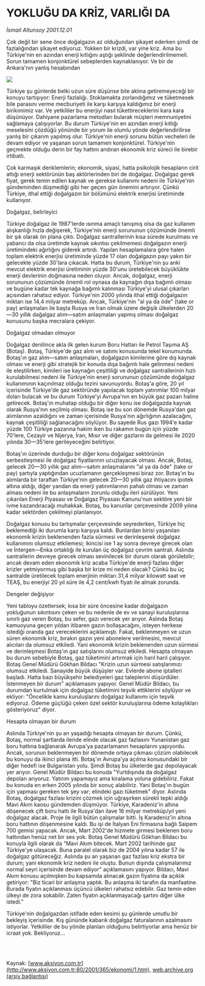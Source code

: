 # YOKLUĞU DA KRİZ, VARLIĞI DA

*İsmail Altunsoy 2001.12.01*

<div>
 <p class="spot">
  Çok değil bir sene önce doğalgazın az olduğundan şikayet ederken şimdi de fazlalığından şikayet ediyoruz. Yokken bir krizdi, var yine kriz. Ama bu Türkiye'nin en azından enerji kıtlığını aştığı şeklinde değerlendirilmemeli. Sorun tamamen konjonktürel sebeplerden kaynaklanıyor. Ve bir de Ankara'nın yanlış hesabından
 </p>
 <p class="metin">
 </p>
 <img border="0" src="/web/20020329154124im_/http://www.aksiyon.com.tr/2001/365/resimler/yok.jpg"/>
 <p class="metin">
  Türkiye şu günlerde belki uzun süre düşünse bile aklına getiremeyeceği bir konuyu tartışıyor: Enerji fazlalığı. Stoklamakta zorlandığımız ve tüketmesek bile parasını verme mecburiyeti ile karşı karşıya kaldığımız bir enerji birikimimiz var. Ve yetkililer bu enerjiyi nasıl tükettireceklerini kara kara düşünüyor. Dahiyane pazarlama metodları bularak müşteri memnuniyetini sağlamaya çalışıyorlar. Bu durum Türkiye'nin en azından enerji kıtlığı meselesini çözdüğü yönünde bir yorum ile olumlu yönde değerlendirilirse yanlış bir çıkarım yapılmış olur. Türkiye'nin enerji sorunu bütün vecheleri ile devam ediyor ve yaşanan sorun tamamen konjonktürel. Türkiye'nin geçmekte olduğu derin bir fay hattını andıran ekonomik kriz süreci ile birebir irtibatlı.
 </p>
 <p class="metin">
  Çok karmaşık denklemlerin; ekonomik, siyasi, hatta psikolojik hesapların cirit attığı enerji sektörünün  baş aktörlerinden biri de doğalgaz. Doğalgaz gerek fiyat, gerek temin edilen kaynak ve gerekse kullanımı nedeni ile Türkiye'nin gündeminden düşmediği gibi her geçen gün önemini artırıyor. Çünkü Türkiye, ithal ettiği doğalgazın bir bölümünü elektrik enerjisi üretiminde kullanıyor.
 </p>
 <p class="metin">
  Doğalgaz, belirleyici
 </p>
 <p class="metin">
  Türkiye doğalgaz ile 1987'lerde ısınma amaçlı tanışmış olsa da gaz kullanım alışkanlığı hızla değişerek, Türkiye'nin enerji sorununun çözümünde önemli bir şık olarak ön plana çıktı. Doğalgaz santrallerinin kısa sürede kurulması ve yabancı da olsa üretimde kaynak sıkıntısı çekilmemesi doğalgazın enerji üretimindeki  ağırlığını giderek artırdı. Yapılan hesaplamalara göre halen toplam elektrik enerjisi üretiminde yüzde 17 olan doğalgazın payı yakın bir gelecekte yüzde 30'lara çıkacak. Hatta bu durum, Türkiye'nin şu anki mevcut elektrik enerjisi üretiminin yüzde 30'unu üretebilecek büyüklükte enerji devlerinin doğmasına neden oluyor. Ancak, doğalgaz, enerji sorununun çözümünde önemli rol oynasa da kaynağın dışa bağımlı olması ve bugüne kadar tek kaynağa bağımlı kalınması Türkiye'yi ulusal çıkarları açısından rahatsız ediyor. Türkiye'nin 2000 yılında ithal ettiği doğalgazın miktarı ise 14,4 milyar metreküp. Ancak, Türkiye'nin "al ya da öde" (take or pay) anlaşmaları ile başta Rusya ve İran olmak üzere değişik ülkelerden 20—30 yıllık dağalgaz alım—satım anlaşmaları yapmış olması doğalgaz konusunu başka mecralara çekiyor.
 </p>
 <p class="metin">
  Doğalgaz olmadan olmuyor
 </p>
 <p class="metin">
  Doğalgaz denilince akla ilk gelen kurum Boru Hatları ile Petrol Taşıma AŞ (Botaş). Botaş, Türkiye'de gaz alım ve satımı konusunda tekel konumunda. Botaş'ın gaz alım—satım anlaşmaları, doğalgazın kimilerine göre dış kaynak olması ve enerji gibi stratejik bir konuda dışa bağımlı hale gelinmesi nedeni ile eleştilirken, kimileri ise kaynağın çeşitliliği ve doğalgaz santrallerinin hızlı kurulabilmesi nedeni ile Türkiye'nin enerji sorununun çözümünde doğalgaz kullanımının kaçınılmaz olduğu tezini savunuyordu. Botaş'a göre, 20 yıl içerisinde Türkiye'de gaz sektöründe yapılacak toplam yatırımlar 100 milyar doları bulacak ve bu durum Türkiye'yi Avrupa'nın en büyük gaz pazarı haline getirecek. Botaş'ın muhatap olduğu bir diğer konu ise doğalgazda kaynak olarak Rusya'nın seçilmiş olması. Botaş ise bu son dönemde Rusya'dan gaz alımlarının azaldığını ve zaman içerisinde Rusya'nın ağırlığının azalacağını, kaynak çeşitliliği sağlanacağını söylüyor. Bu sayede Rus gazı 1994'e kadar yüzde 100 Türkiye pazarına hakim iken bu rakamın bugün için yüzde 70'lere, Cezayir ve Nijerya, İran, Mısır ve diğer gazların da gelmesi ile 2020 yılında 30—35'lere gerileyeceğini belirtiyor.
 </p>
 <p class="metin">
  Botaş'ın üzerinde durduğu bir diğer konu doğalgaz sektörünün serbestleşmesi ile doğalgaz fiyatlarının ucuzlayacak olması. Ancak, Botaş, gelecek 20—30 yıllık gaz alım—satım anlaşmalarını "al ya da öde" (take or pay) şartıyla yaptığından ucuzlamanın gerçekleşmesi biraz zor. Botaş'ın bu alımlarda bir taraftan Türkiye'nin gelecek 20—30 yıllık gaz ihtiyacını ipotek altına aldığı, diğer yandan da enerji yatırımlarının pahalı olması ve zaman alması nedeni ile bu anlaşmaların zorunlu olduğu ileri sürülüyor. Yeni çıkarılan Enerji Piyasası ve Doğalgaz Piyasası Kanunu'nun sektöre yeni bir ivme kazandıracağı muhakkak. Botaş, bu kanunlar çerçevesinde 2009 yılına kadar sektörden çekilmeyi planlanıyor.
 </p>
 <p class="metin">
  Doğalgaz konusu bu tartışmalar çerçevesinde seyrederken, Türkiye hiç beklemediği iki durumla karşı karşıya kaldı. Bunlardan birisi yaşanılan ekonomik krizin beklenenden fazla sürmesi ve derinleşerek doğalgaz kullanımını olumsuz etkilemesi; ikincisi ise 1 ay sonra devreye girecek olan ve İntergen—Enka ortaklığı ile kurulan üç doğalgaz çevrim santrali. Aslında santrallerin devreye girecek olması sevinilecek bir durum olarak görülebilir; ancak devam eden ekonomik kriz acaba Türkiye'de enerji fazlası diğer krizler yetmiyormuş gibi başka bir krize mi neden olacak? Çünkü bu üç santralde üretilecek toplam enerjinin miktarı 31,4 milyar kilowatt saat ve TEAŞ, bu enerjiyi 20 yıl süre ile 4,2 cent/kwh fiyatı ile almak zorunda.
 </p>
 <p class="metin">
  Dengeler değişiyor
 </p>
 <p class="metin">
  Yeni tabloyu özetlersek; kısa bir süre öncesine kadar doğalgazın yokluğunun sıkıntısını çeken ve bu nedenle de ev ve sanayi kuruluşlarına sınırlı gaz veren Botaş, bu sefer, gazı verecek yer arıyor. Aslında Botaş kamuoyuna geçen yıldan itibaren gazın bollaşacağını, isteyen herkese istediği oranda gaz vereceklerini açıklamıştı. Fakat, beklenmeyen ve uzun süren ekonomik kriz, bırakın gazın yeni abonelere verilmesini, mevcut alıcıları da olumsuz etkiledi. Yani ekonomik krizin beklenenden uzun sürmesi ve derinleşmesi Botaş'ın gaz satışlarını olumsuz etkiledi. Hesapta olmayan bu durum sebebiyle Botaş, gaz tüketimini artırmak için harıl harıl çalışıyor. Botaş Genel Müdürü Gökhan Bildacı "Krizin uzun sürmesi satışlarımızı olumsuz etkiledi. Sanayide büyük düşüşler var. Evlerde abone iptalleri başladı. Hatta bazı büyükşehir belediyeleri gaz taleplerini düşürdüler. İstenmeyen bir durum" açıklamasını yapıyor. Genel Müdür Bildacı, bu durumdan kurtulmak için doğalgaz tüketimini teşvik ettiklerini söylüyor ve ekliyor: "Öncelikle kamu kuruluşlarını doğalgaz kullanımı için teşvik ediyoruz. Ödeme güçlüğü çeken özel sektör kuruluşlarına ödeme kolaylıkları gösteriyoruz" diyor.
 </p>
 <p class="metin">
  Hesapta olmayan bir durum
 </p>
 <p class="metin">
  Aslında Türkiye'nin şu an yaşadığı hesapta olmayan bir durum. Çünkü, Botaş, normal şartlarda ileride elinde olacak gaz fazlasını Yunanistan gaz boru hattına bağlanarak Avrupa'ya pazarlamanın hesaplarını yapıyordu. Ancak, sorunun beklenmeyen bir dönemde ortaya çıkması çözüm olabilecek bu konuyu da ikinci plana itti. Botaş'ın Avrupa'ya açılma konusundaki bir diğer hedefi ise Bulgaristan yolu. Şimdi Botaş bu ülkelerde gaz depolayacak yer arıyor. Genel Müdür Bildacı bu konuda "Yurtdışında da doğalgaz depoları arıyoruz. Yatırım yapamayız ama kiralama yoluna gidebiliriz. Fakat bu konuda en erken 2005 yılında bir sonuç alabiliriz. Yani Botaş'ın bugün için yapması gereken tek şey var; elindeki gazı tüketmek" diyor. Aslında Botaş, doğalgaz fazlası krizini çözmek için uğraşırken sürekli tepki aldığı Mavi Akım kaosu gündemden düşmüyor. Türkiye, Karadeniz'in altına döşenecek çift boru hattı ile Rusya'dan ilave 16 milyar metreküp/yıl yeni doğalgaz alacak. Proje ile ilgili bütün çalışmalar bitti. İş Karadeniz'in altına boru hattının döşenmesine kaldı. Bu işi de İtalyan Eni firmasına bağlı Saipem 700 gemisi yapacak. Ancak, Mart 2002'de hizmete girmesi beklenen boru hattından henüz net bir ses yok. Botaş Genel Müdürü Gökhan Bildacı bu konuyla ilgili olarak da "Mavi Akım bitecek. Mart 2002 tarihinde gaz Türkiye'ye ulaşacak. Buna paralel olarak biz de 2004 yılına kadar 57 ile doğalgaz götüreceğiz. Aslında şu an yaşanan gaz fazlası kriz ekstra bir durum; yani ekonomik kriz nedeni ile oluştu. Bunun dışında çalışmalarımız normal seyri içerisinde devam ediyor" açıklamasını yapıyor. Bildacı, Mavi Akım konusu açılmışken bu kapsamda alınacak gazın fiyatına da açıklık getiriyor: "Biz ticari bir anlaşma yaptık. Bu anlaşma iki tarafın da manfaatine. Burada fiyatın açıklanması üçüncü ülkeleri rahatsız edebilir. Gaz temin eden ülkeyi de zora sokabilir. Zaten fiyatın açıklanmayacağı şartını diğer ülke istedi."
 </p>
 <p class="metin">
  Türkiye'nin doğalgazdan istifade eden kesimi şu günlerde umutlu bir bekleyiş içerisinde. Kış gününde kabarık doğalgaz faturalarının azalmasını istiyorlar. Yetkililer de bu yönde planları olduğunu belirtiyorlar ama henüz bir icraat yok. Bekliyoruz...
 </p>
 <p class="metin">
 </p>
 <br/>
 <br/>
</div>

Kaynak: [www.aksiyon.com.tr](http://www.aksiyon.com.tr:80/2001/365/ekonomi/1.htm), [web.archive.org (arşiv bağlantısı)](http://web.archive.org/web/20020329154124/http://www.aksiyon.com.tr:80/2001/365/ekonomi/1.htm)
